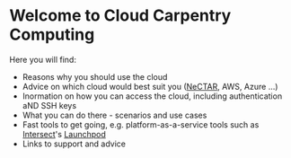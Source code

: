 Welcome to Cloud Carpentry Computing
=====================================
Here you will find:

* Reasons why you should use the cloud
* Advice on which cloud would best suit you ([NeCTAR](https://dashboard.rc.nectar.org.au/), AWS, Azure ...) 
* Inormation on how you can access the cloud, including authentication aND SSH keys
* What you can do there - scenarios and use cases
* Fast tools to get going, e.g. platform-as-a-service tools such as [Intersect](http://www.intersect.org.au/)'s [Launchpod](https://www.intersect.org.au/content/launchpod)
* Links to support and advice
